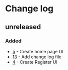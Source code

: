 # Change log

## unreleased

### Added
* [5](https://github.com/chaksaray/readdee-front/issues/5) - Create home page UI
* [13](https://github.com/chaksaray/readdee-front/issues/13) - Add change log file
* [4](https://github.com/chaksaray/readdee-front/issues/13) - Create Register UI